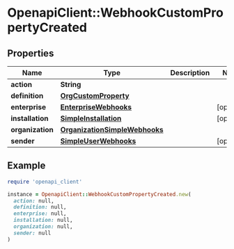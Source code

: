 # OpenapiClient::WebhookCustomPropertyCreated

## Properties

| Name | Type | Description | Notes |
| ---- | ---- | ----------- | ----- |
| **action** | **String** |  |  |
| **definition** | [**OrgCustomProperty**](OrgCustomProperty.md) |  |  |
| **enterprise** | [**EnterpriseWebhooks**](EnterpriseWebhooks.md) |  | [optional] |
| **installation** | [**SimpleInstallation**](SimpleInstallation.md) |  | [optional] |
| **organization** | [**OrganizationSimpleWebhooks**](OrganizationSimpleWebhooks.md) |  |  |
| **sender** | [**SimpleUserWebhooks**](SimpleUserWebhooks.md) |  | [optional] |

## Example

```ruby
require 'openapi_client'

instance = OpenapiClient::WebhookCustomPropertyCreated.new(
  action: null,
  definition: null,
  enterprise: null,
  installation: null,
  organization: null,
  sender: null
)
```

